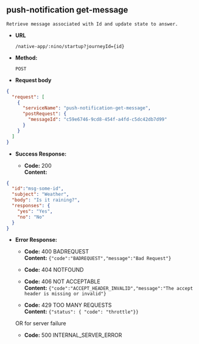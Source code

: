 push-notification get-message
----
    
    Retrieve message associated with Id and update state to answer.
  
* **URL**

  `/native-app/:nino/startup?journeyId={id}`

* **Method:**
  
  `POST`
  
*  **Request body**

```json
{
  "request": [
    {
      "serviceName": "push-notification-get-message",
      "postRequest": {
        "messageId": "c59e6746-9cd8-454f-a4fd-c5dc42db7d99"      
      }
    }
  ]
}
```

* **Success Response:**

  * **Code:** 200 <br />
    **Content:** 

```json
{
  "id":"msg-some-id",
  "subject": "Weather",
  "body": "Is it raining?",
  "responses": {
    "yes": "Yes",
    "no": "No"
  }
}
```

* **Error Response:**

  * **Code:** 400 BADREQUEST <br />
    **Content:** `{"code":"BADREQUEST","message":"Bad Request"}`

  * **Code:** 404 NOTFOUND <br/>

  * **Code:** 406 NOT ACCEPTABLE <br />
    **Content:** `{"code":"ACCEPT_HEADER_INVALID","message":"The accept header is missing or invalid"}`

  * **Code:** 429 TOO MANY REQUESTS <br />
    **Content:** `{"status": { "code": "throttle"}}`

  OR for server failure

  * **Code:** 500 INTERNAL_SERVER_ERROR <br/>



